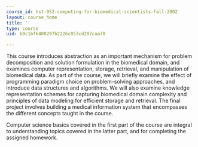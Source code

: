 ```yaml
---
course_id: hst-952-computing-for-biomedical-scientists-fall-2002
layout: course_home
title: ''
type: course
uid: b0c1bf6400297b2226c853cd207caa70

---
```

This course introduces abstraction as an important mechanism for problem decomposition and solution formulation in the biomedical domain, and examines computer representation, storage, retrieval, and manipulation of biomedical data. As part of the course, we will briefly examine the effect of programming paradigm choice on problem-solving approaches, and introduce data structures and algorithms. We will also examine knowledge representation schemes for capturing biomedical domain complexity and principles of data modeling for efficient storage and retrieval. The final project involves building a medical information system that encompasses the different concepts taught in the course.

Computer science basics covered in the first part of the course are integral to understanding topics covered in the latter part, and for completing the assigned homework.
